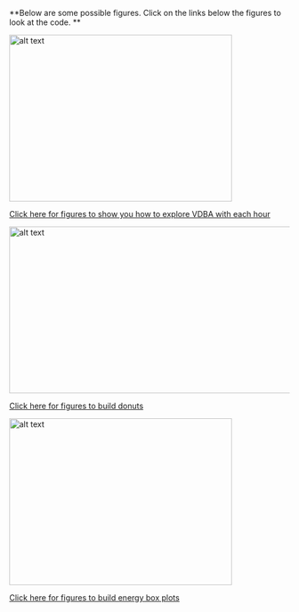 
**Below are some possible figures. Click on the links below the figures to look at the code. **

<img src="https://user-images.githubusercontent.com/13363767/125233007-1a52ec00-e321-11eb-8a2c-69507124d912.jpeg" alt="alt text" width="400" height="300">

[Click here for figures to show you how to explore VDBA with each hour](https://github.com/cclemente/Animal_accelerometry/tree/main/figures/VDBA)


<img src="https://user-images.githubusercontent.com/13363767/127272153-3d3b99db-4dba-4554-afab-abf556003462.png" alt="alt text" width="550" height="300">

[Click here for figures to build donuts](https://github.com/cclemente/Animal_accelerometry/tree/main/figures/DONUTS)


<img src="https://user-images.githubusercontent.com/13363767/127272683-ef0d1a61-393a-4644-87ac-91802f4dadf2.jpg" alt="alt text" width="400" height="300">

[Click here for figures to build energy box plots](https://github.com/cclemente/Animal_accelerometry/tree/main/figures/ENERGY)







